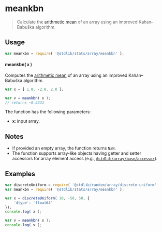 <!--

@license Apache-2.0

Copyright (c) 2025 The Stdlib Authors.

Licensed under the Apache License, Version 2.0 (the "License");
you may not use this file except in compliance with the License.
You may obtain a copy of the License at

   http://www.apache.org/licenses/LICENSE-2.0

Unless required by applicable law or agreed to in writing, software
distributed under the License is distributed on an "AS IS" BASIS,
WITHOUT WARRANTIES OR CONDITIONS OF ANY KIND, either express or implied.
See the License for the specific language governing permissions and
limitations under the License.

-->

# meankbn

> Calculate the [arithmetic mean][arithmetic-mean] of an array using an improved Kahan–Babuška algorithm.

<section class="intro">

</section>

<!-- /.intro -->

<section class="usage">

## Usage

```javascript
var meankbn = require( '@stdlib/stats/array/meankbn' );
```

#### meankbn( x )

Computes the [arithmetic mean][arithmetic-mean] of an array using an improved Kahan–Babuška algorithm.

```javascript
var x = [ 1.0, -2.0, 2.0 ];

var v = meankbn( x );
// returns ~0.3333
```

The function has the following parameters:

-   **x**: input array.

</section>

<!-- /.usage -->

<section class="notes">

## Notes

-   If provided an empty array, the function returns `NaN`.
-   The function supports array-like objects having getter and setter accessors for array element access (e.g., [`@stdlib/array/base/accessor`][@stdlib/array/base/accessor]).

</section>

<!-- /.notes -->

<section class="examples">

## Examples

<!-- eslint no-undef: "error" -->

```javascript
var discreteUniform = require( '@stdlib/random/array/discrete-uniform' );
var meankbn = require( '@stdlib/stats/array/meankbn' );

var x = discreteUniform( 10, -50, 50, {
    'dtype': 'float64'
});
console.log( x );

var v = meankbn( x );
console.log( v );
```

</section>

<!-- /.examples -->

<!-- Section for related `stdlib` packages. Do not manually edit this section, as it is automatically populated. -->

<section class="related">

</section>

<!-- /.related -->

<!-- Section for all links. Make sure to keep an empty line after the `section` element and another before the `/section` close. -->

<section class="links">

[arithmetic-mean]: https://en.wikipedia.org/wiki/Arithmetic_mean

[@stdlib/array/base/accessor]: https://github.com/stdlib-js/array-base-accessor

</section>

<!-- /.links -->
